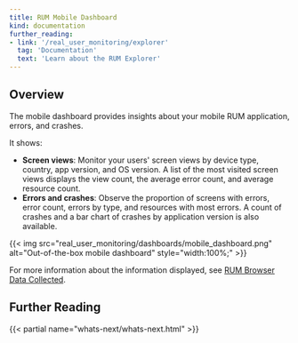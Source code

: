 ```yaml
---
title: RUM Mobile Dashboard
kind: documentation
further_reading:
- link: '/real_user_monitoring/explorer'
  tag: 'Documentation'
  text: 'Learn about the RUM Explorer'
---
```


## Overview

The mobile dashboard provides insights about your mobile RUM application, errors, and crashes. 

It shows:

- **Screen views**: Monitor your users' screen views by device type, country, app version, and OS version. A list of the most visited screen views displays the view count, the average error count, and average resource count. 
- **Errors and crashes**: Observe the proportion of screens with errors, error count, errors by type, and resources with most errors. A count of crashes and a bar chart of crashes by application version is also available.

{{< img src="real_user_monitoring/dashboards/mobile_dashboard.png" alt="Out-of-the-box mobile dashboard" style="width:100%;" >}}

For more information about the information displayed, see [RUM Browser Data Collected][1].

## Further Reading

{{< partial name="whats-next/whats-next.html" >}}

[1]: /real_user_monitoring/data_collected/
